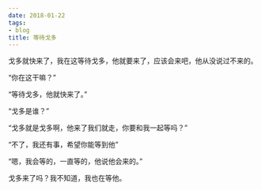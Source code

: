 ```yaml
---
date: 2018-01-22
tags:
- blog
title: 等待戈多
---
```


戈多就快来了，我在这等待戈多，他就要来了，应该会来吧，他从没说过不来的。
<!--more-->

“你在这干嘛？”

“等待戈多，他就快来了。”

“戈多是谁？”

“戈多就是戈多啊，他来了我们就走，你要和我一起等吗？”

“不了，我还有事，希望你能等到他”

“嗯，我会等的，一直等的，他说他会来的。”

戈多来了吗？我不知道，我也在等他。